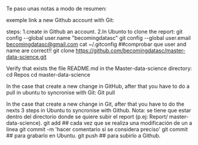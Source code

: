 Te paso unas notas a modo de resumen:

exemple link a new Github account with Git:

steps:
1.create in Github an account.
2.In Ubunto to clone the report:
git config --global user.name "becomingdatasc"
git config --global user.email becomingdatasc@gmail.com
cat ~/.gitconfig  ##comprobar que user and name are correct!!
git clone https://github.com/becomingdatasc/master-data-science.git


Verify that exists the file README.md in the Master-data-science directory:
cd Repos
cd master-data-science

In the case that create a new change in GitHub, after that you have to do a pull in ubuntu
to syncronise with Git:
Git pull 

In the case that create a new change in Git, after that you have to do the nexts 3 steps in 
Ubuntu to syncronise with Github.
Nota: se tiene que estar dentro del directorio donde se quiere subir el report 
(p.ej: Report/ master-data-science). 
git add <file name.md>    ## cada vez que se realiza una modificación de un a linea
git commit -m 'hacer comentario si se considera preciso'
git commit ## para grabarlo en Ubuntu.
git push   ## para subirlo a Github.

